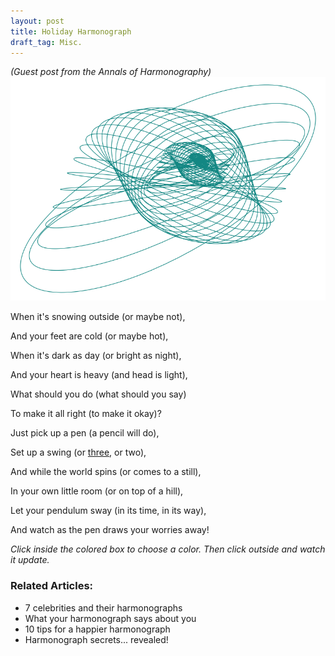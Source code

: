 ```yaml
---
layout: post
title: Holiday Harmonograph
draft_tag: Misc.
---
```

*(Guest post from the Annals of Harmonography)*
![#138783](/images/harmonograph.png)

When it's snowing outside (or maybe not),

And your feet are cold (or maybe hot),

When it's dark as day (or bright as night),

And your heart is heavy (and head is light),

What should you do (what should you say)

To make it all right (to make it okay)?



Just pick up a pen (a pencil will do),

Set up a swing (or [three](http://www.karlsims.com/harmonograph/), or two),

And while the world spins (or comes to a still),

In your own little room (or on top of a hill),

Let your pendulum sway (in its time, in its way),

And watch as the pen draws your worries away!



*Click inside the colored box to choose a color. Then click outside and watch it update.*

<div class="auto_out">
  <script type="text/x-sage">
d = 0.05
c = 0.05
p = -0.15
k = 0.05
@interact
def _(u=color_selector(default=(.5,.7,.5), label = 'Color:')):
    x(t) = (sin(t*2*pi) + sin((1-c + u[2]*c*2)*t*2*pi) + p*pi)*exp(-d*t)
    y(t) = (sin((1-c+ u[0]*c*2)*t*2*pi + k*u[1]*pi) + cos((1-c + u[2]*c*2)*t*2*pi) + p*pi)*exp(-d*t)
    
    parametric_plot((x(t),y(t)),(t,0,100),color = u, axes= False, plot_points = 3000).show()
  </script>
</div>

### Related Articles:

- 7 celebrities and their harmonographs
- What your harmonograph says about you
- 10 tips for a happier harmonograph
- Harmonograph secrets... revealed!
